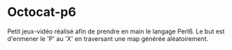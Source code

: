 # Octocat-p6

Petit jeux-vidéo réalisé afin de prendre en main le langage Perl6. Le but est d'enmener le 'P' au 'X' en traversant une map générée aléatoirement.
